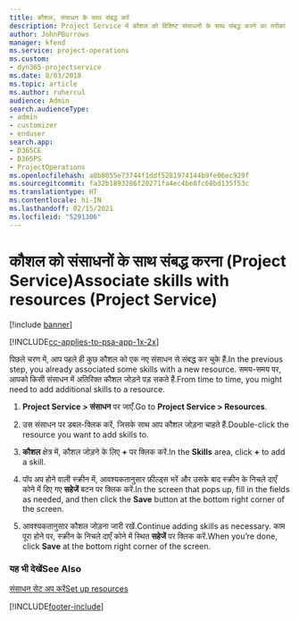 ```yaml
---
title: कौशल, संसाधन के साथ संबद्ध करें
description: Project Service में कौशल को विशिष्ट संसाधनों के साथ संबद्ध करने का तरीका
author: JohnPBurrows
manager: kfend
ms.service: project-operations
ms.custom:
- dyn365-projectservice
ms.date: 8/03/2018
ms.topic: article
ms.author: ruhercul
audience: Admin
search.audienceType:
- admin
- customizer
- enduser
search.app:
- D365CE
- D365PS
- ProjectOperations
ms.openlocfilehash: a0b8055e73744f1ddf5281974144b9fe06ec929f
ms.sourcegitcommit: fa32b1893286f20271fa4ec4be8fc68bd135f53c
ms.translationtype: HT
ms.contentlocale: hi-IN
ms.lasthandoff: 02/15/2021
ms.locfileid: "5291306"
---
```

# <a name="associate-skills-with-resources-project-service"></a><span data-ttu-id="807fe-103">कौशल को संसाधनों के साथ संबद्ध करना (Project Service)</span><span class="sxs-lookup"><span data-stu-id="807fe-103">Associate skills with resources (Project Service)</span></span>

[!include [banner](../includes/psa-now-project-operations.md)]

[!INCLUDE[cc-applies-to-psa-app-1x-2x](../includes/cc-applies-to-psa-app-1x-2x.md)]

<span data-ttu-id="807fe-104">पिछले चरण में, आप पहले ही कुछ कौशल को एक नए संसाधन से संबद्ध कर चुके हैं.</span><span class="sxs-lookup"><span data-stu-id="807fe-104">In the previous step, you already associated some skills with  a new resource.</span></span> <span data-ttu-id="807fe-105">समय-समय पर, आपको किसी संसाधन में अतिरिक्त कौशल जोड़ने पड़ सकते हैं.</span><span class="sxs-lookup"><span data-stu-id="807fe-105">From time to time, you might need to add additional skills to a resource.</span></span>  
  
1.  <span data-ttu-id="807fe-106">**Project Service > संसाधन** पर जाएँ.</span><span class="sxs-lookup"><span data-stu-id="807fe-106">Go to **Project Service > Resources**.</span></span>  
  
2.  <span data-ttu-id="807fe-107">उस संसाधन पर डबल-क्लिक करें, जिसके साथ आप कौशल जोड़ना चाहते हैं.</span><span class="sxs-lookup"><span data-stu-id="807fe-107">Double-click the resource you want to add skills to.</span></span>  
  
3.  <span data-ttu-id="807fe-108">**कौशल** क्षेत्र में, कौशल जोड़ने के लिए **+** पर क्लिक करें.</span><span class="sxs-lookup"><span data-stu-id="807fe-108">In the **Skills** area, click **+** to add a skill.</span></span>  
  
4.  <span data-ttu-id="807fe-109">पॉप अप होने वाली स्क्रीन में, आवश्यकतानुसार फ़ील्ड्स भरें और उसके बाद स्क्रीन के निचले दाएँ कोने में दिए गए **सहेजें** बटन पर क्लिक करें.</span><span class="sxs-lookup"><span data-stu-id="807fe-109">In the screen that pops up, fill in the fields as needed, and then click the **Save** button at the bottom right corner of the screen.</span></span>  
  
5.  <span data-ttu-id="807fe-110">आवश्यकतानुसार कौशल जोड़ना जारी रखें.</span><span class="sxs-lookup"><span data-stu-id="807fe-110">Continue adding skills as necessary.</span></span> <span data-ttu-id="807fe-111">काम पूरा होने पर, स्‍क्रीन के निचले दाएँ कोने में स्थित **सहेजें** पर क्लिक करें.</span><span class="sxs-lookup"><span data-stu-id="807fe-111">When you’re done, click **Save** at the bottom right corner of the screen.</span></span>  
  
### <a name="see-also"></a><span data-ttu-id="807fe-112">यह भी देखें</span><span class="sxs-lookup"><span data-stu-id="807fe-112">See Also</span></span>  
 [<span data-ttu-id="807fe-113">संसाधन सेट अप करें</span><span class="sxs-lookup"><span data-stu-id="807fe-113">Set up resources</span></span>](../psa/set-up-resources.md)


[!INCLUDE[footer-include](../includes/footer-banner.md)]